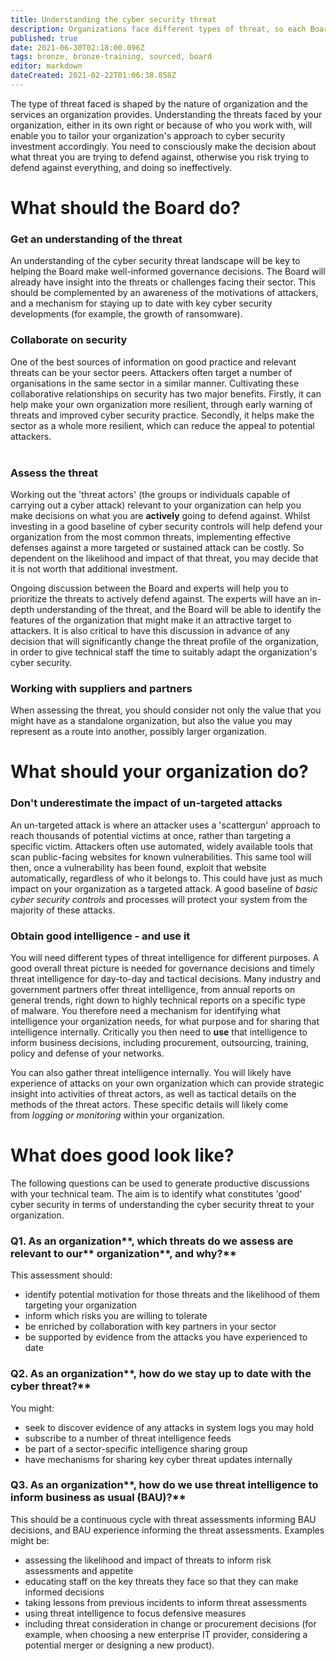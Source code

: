 ```yaml
---
title: Understanding the cyber security threat
description: Organizations face different types of threat, so each Board's approach to cyber security will vary hugely.
published: true
date: 2021-06-30T02:18:00.096Z
tags: bronze, bronze-training, sourced, board
editor: markdown
dateCreated: 2021-02-22T01:06:38.858Z
---
```


The type of threat faced is shaped by the nature of organization and the services an organization provides. Understanding the threats faced by your organization, either in its own right or because of who you work with, will enable you to tailor your organization's approach to cyber security investment accordingly. You need to consciously make the decision about what threat you are trying to defend against, otherwise you risk trying to defend against everything, and doing so ineffectively.  

# What should the Board do?

###   **Get an understanding of the threat**

An understanding of the cyber security threat landscape will be key to helping the Board make well-informed governance decisions. The Board will already have insight into the threats or challenges facing their sector. This should be complemented by an awareness of the motivations of attackers, and a mechanism for staying up to date with key cyber security developments (for example, the growth of ransomware). 

### **Collaborate on security**

One of the best sources of information on good practice and relevant threats can be your sector peers. Attackers often target a number of organisations in the same sector in a similar manner. Cultivating these collaborative relationships on security has two major benefits. Firstly, it can help make your own organization more resilient, through early warning of threats and improved cyber security practice. Secondly, it helps make the sector as a whole more resilient, which can reduce the appeal to potential attackers.   
 

### **Assess the threat**

Working out the 'threat actors' (the groups or individuals capable of carrying out a cyber attack) relevant to your organization can help you make decisions on what you are **actively** going to defend against. Whilst investing in a good baseline of cyber security controls will help defend your organization from the most common threats, implementing effective defenses against a more targeted or sustained attack can be costly. So dependent on the likelihood and impact of that threat, you may decide that it is not worth that additional investment.

Ongoing discussion between the Board and experts will help you to prioritize the threats to actively defend against. The experts will have an in-depth understanding of the threat, and the Board will be able to identify the features of the organization that might make it an attractive target to attackers. It is also critical to have this discussion in advance of any decision that will significantly change the threat profile of the organization, in order to give technical staff the time to suitably adapt the organization's cyber security. 

### **Working with suppliers and partners**

When assessing the threat, you should consider not only the value that you might have as a standalone organization, but also the value you may represent as a route into another, possibly larger organization. 

# What should your organization do?

### **Don't underestimate the impact of un-targeted attacks**

An un-targeted attack is where an attacker uses a 'scattergun' approach to reach thousands of potential victims at once, rather than targeting a specific victim. Attackers often use automated, widely available tools that scan public-facing websites for known vulnerabilities. This same tool will then, once a vulnerability has been found, exploit that website automatically, regardless of who it belongs to. This could have just as much impact on your organization as a targeted attack. A good baseline of *basic cyber security controls* and processes will protect your system from the majority of these attacks.  

### **Obtain good intelligence - and use it**

You will need different types of threat intelligence for different purposes. A good overall threat picture is needed for governance decisions and timely threat intelligence for day-to-day and tactical decisions. Many industry and government partners offer threat intelligence, from annual reports on general trends, right down to highly technical reports on a specific type of malware. You therefore need a mechanism for identifying what intelligence your organization needs, for what purpose and for sharing that intelligence internally. Critically you then need to **use** that intelligence to inform business decisions, including procurement, outsourcing, training, policy and defense of your networks. 

You can also gather threat intelligence internally. You will likely have experience of attacks on your own organization which can provide strategic insight into activities of threat actors, as well as tactical details on the methods of the threat actors. These specific details will likely come from *logging or monitoring* within your organization.

# What does good look like?

The following questions can be used to generate productive discussions with your technical team. The aim is to identify what constitutes 'good' cyber security in terms of understanding the cyber security threat to your organization. 

###   **Q1. As an** organization**, which threats do we assess are relevant to our** organization**, and why?**

This assessment should:

-   identify potential motivation for those threats and the likelihood of them targeting your organization
-   inform which risks you are willing to tolerate
-   be enriched by collaboration with key partners in your sector
-   be supported by evidence from the attacks you have experienced to date

###   **Q2. As an** organization**, how do we stay up to date with the cyber threat?**

You might:

-   seek to discover evidence of any attacks in system logs you may hold
-   subscribe to a number of threat intelligence feeds
-   be part of a sector-specific intelligence sharing group
-   have mechanisms for sharing key cyber threat updates internally

###   **Q3. As an** organization**, how do we use threat intelligence to inform business as usual (BAU)?**

This should be a continuous cycle with threat assessments informing BAU decisions, and BAU experience informing the threat assessments. Examples might be:

-   assessing the likelihood and impact of threats to inform risk assessments and appetite
-   educating staff on the key threats they face so that they can make informed decisions
-   taking lessons from previous incidents to inform threat assessments
-   using threat intelligence to focus defensive measures
-   including threat consideration in change or procurement decisions (for example, when choosing a new enterprise IT provider, considering a potential merger or designing a new product).